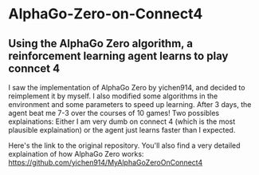 # AlphaGo-Zero-on-Connect4
## Using the AlphaGo Zero algorithm, a reinforcement learning agent learns to play conncet 4

I saw the implementation of AlphaGo Zero by yichen914, and decided to reimplement it by myself. 
I also modified some algorithms in the environment and some parameters to speed up learning.
After 3 days, the agent beat me 7-3 over the courses of 10 games! Two possibles explainations: Either
I am very dumb on connect 4 (which is the most plausible explaination) or the agent just learns faster
than I expected.

Here's the link to the original repository. You'll also find a very detailed explaination of how AlphaGo
Zero works:
https://github.com/yichen914/MyAlphaGoZeroOnConnect4
